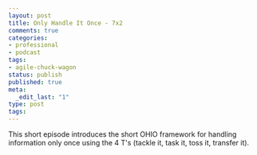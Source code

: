 ```yaml
---
layout: post
title: Only Handle It Once - 7x2
comments: true
categories:
- professional
- podcast
tags:
- agile-chuck-wagon
status: publish
published: true
meta:
  _edit_last: "1"
type: post
tags:
---
```

<p>This short episode introduces the short OHIO framework for handling information only once using the 4 T's (tackle it, task it, toss it, transfer it).</p>